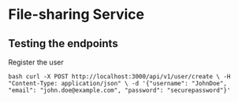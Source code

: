 # File-sharing Service

## Testing the endpoints

Register the user

`bash
curl -X POST http://localhost:3000/api/v1/user/create \
-H "Content-Type: application/json" \
-d '{"username": "JohnDoe", "email": "john.doe@example.com", "password": "securepassword"}'
`
